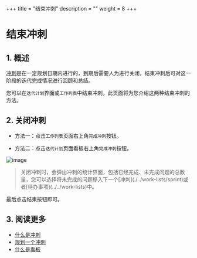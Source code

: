 +++
title = "结束冲刺"
description = ""
weight = 8
+++

# 结束冲刺

## 1. 概述

[冲刺](../../work-lists/sprint)是在一定规划日期内进行的，到期后需要人为进行关闭，结束冲刺后可对这一阶段的迭代完成情况进行回顾和总结。

您可以在`迭代计划`界面或`工作列表`中结束冲刺，此页面将为您介绍这两种结束冲刺的方法。

## 2. 关闭冲刺

* 方法一：点击`工作列表`页面右上角`完成冲刺`按钮。

* 方法二：点击`迭代计划`页面看板右上角`完成冲刺`按钮。

![image](/docs/user-guide/cooperation/iteration-plan/image/scrumboard-38.png)

<blockquote class="note">
    关闭冲刺时，会弹出冲刺的统计界面，包括已经完成、未完成问题的总数量，您可以选择将未完成的问题移入下一个[冲刺](./../work-lists/sprint)或者[待办事项](../../work-lists)中。
</blockquote>

最后点击结束按钮即可。

## 3. 阅读更多

- [什么是冲刺](../../work-lists/sprint)
- [规划一个冲刺](../../work-lists/plan-sprint)
- [什么是看板](../whatisboard)
